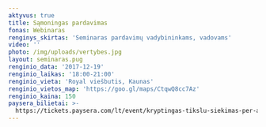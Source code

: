 ```yaml
---
aktyvus: true
title: Sąmoningas pardavimas
fonas: Webinaras
renginys_skirtas: 'Seminaras pardavimų vadybininkams, vadovams'
video: ''
photo: /img/uploads/vertybes.jpg
layout: seminaras.pug
renginio_data: '2017-12-19'
renginio_laikas: '18:00-21:00'
renginio_vieta: 'Royal viešbutis, Kaunas'
renginio_vietos_map: 'https://goo.gl/maps/CtqwQ8cc7Az'
renginio_kaina: 150
paysera_bilietai: >-
  https://tickets.paysera.com/lt/event/kryptingas-tikslu-siekimas-per-asmenines-vertybes
---
```


